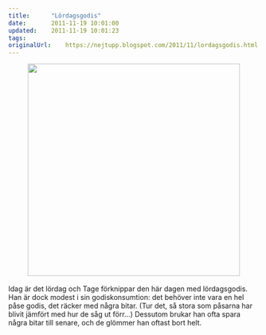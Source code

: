 ```yaml
---
title:		"Lördagsgodis"
date:		2011-11-19 10:01:00
updated:	2011-11-19 10:01:23
tags: 	
originalUrl:	https://nejtupp.blogspot.com/2011/11/lordagsgodis.html
---
```


<div class="separator" style="clear: both; text-align: center;"><img src="../../../../img/Hemmakring-_MG_9025.jpg" width="426"></div><br>Idag är det lördag och Tage förknippar den här dagen med lördagsgodis. Han är dock modest i sin godiskonsumtion: det behöver inte vara en hel påse godis, det räcker med några bitar. (Tur det, så stora som påsarna har blivit jämfört med hur de såg ut förr...) Dessutom brukar han ofta spara några bitar till senare, och de glömmer han oftast bort helt.
<!-- no comments on this post -->
